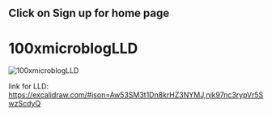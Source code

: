 ## Click on Sign up for home page


# 100xmicroblogLLD

![100xmicroblogLLD](https://github.com/100x-Engineers/react-week-1-dishant-08/assets/60565337/e5facb45-f904-40d5-8641-8e2497f470eb)

link for LLD: https://excalidraw.com/#json=Aw53SM3t1Dn8krHZ3NYMJ,njk97nc3rypVr5SwzScdyQ
